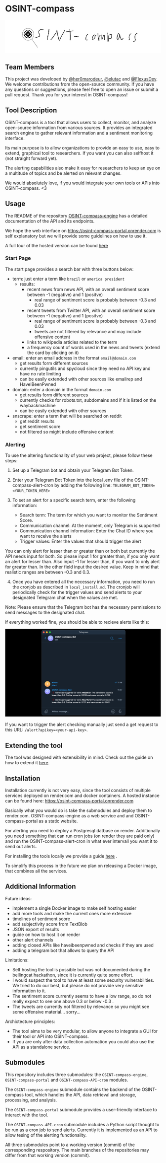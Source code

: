 # OSINT-compass

![logo](https://github.com/elpato-dev/OSINT-compass/blob/main/images/logo.png)

## Team Members
This project was developed by [@her0marodeur](https://github.com/her0marodeur), [@elutac](https://github.com/elutac) and [@FlexusDev](https://github.com/FlexusDev). We welcome contributions from the open-source community. If you have any questions or suggestions, please feel free to open an issue or submit a pull request. Thank you for your interest in OSINT-compass!

## Tool Description
OSINT-compass is a tool that allows users to collect, monitor, and analyze open-source information from various sources. It provides an integrated search engine to gather relevant information and a sentiment monitoring interface.

Its main purpose is to allow organizations to provide an easy to use, easy to extend, graphical tool to researchers. If you want you can also selfhost it (not straight forward yet).

The alerting capabilities also make it easy for researchers to keep an eye on a multitude of topics and be alerted on relevant changes.

We would absolutely love, if you would integrate your own tools or APIs into OSINT-compass. <3 

## Usage
The README of the repository [OSINT-compass-engine](https://github.com/elpato-dev/OSINT-compass-engine/blob/main/README.md) has a detailed documentation of the API and its endpoints.

We hope the web interface on https://osint-compass-portal.onrender.com is self explanatory but we will provide some guidelines on how to use it.

A full tour of the hosted version can be found [here](https://github.com/elpato-dev/OSINT-compass/blob/main/tour_hosted_version.md)

### Start Page

The start page provides a search bar with three buttons below:
- term: just enter a term like `brazil` or `america president`
  - results:
    - recent news from news API, with an overall sentiment score between -1 (negative) and 1 (positve)
      - real range of sentiment score is probably between -0.3 and 0.03
    - recent tweets from Twitter API, with an overall sentiment score between -1 (negative) and 1 (positve)
      - real range of sentiment score is probably between -0.3 and 0.03
      - tweets are not filtered by relevance and may include offensive content
    - links to wikipedia articles related to the term
    - a frequency count of words used in the news and tweets (extend the card by clicking on it)
- email: enter an email address in the format `email@domain.com`
     - get results form different sources
     - currently pingutils and spycloud since they need no API key and have no rate limiting
     - can be easily extended with other sources like emailrep and HaveIBeenPwned
- domain: enter a domain in the format `domain.com`
     - get results form different sources
     - currently checks for robots.txt, subdomains and if it is listed on the waybackmachine
     - can be easily extended with other sources
- snscrape: enter a term that will be searched on reddit
     - get reddit results
     - get sentiment score
     - not filtered so might include offensive content
     
### Alerting

To use the altering functionality of your web project, please follow these steps:

1. Set up a Telegram bot and obtain your Telegram Bot Token.

2. Enter your Telegram Bot Token into the local .env file of the OSINT-compass-alert-cron by adding the following line: `TELEGRAM_BOT_TOKEN=<YOUR_TOKEN_HERE>` 

3. To set an alert for a specific search term, enter the following information:
   - Search term: The term for which you want to monitor the Sentiment Score.
   - Communication channel: At the moment, only Telegram is supported
   - Communication channel information: Enter the Chat ID where you want to receive the alerts
   - Trigger values: Enter the values that should trigger the alert
   
You can only alert for lesser than or greater than or both but currently the API needs input for both. So please input 1 for greater than, if you only want an alert for lesser than. Also input -1 for lesser than, if you want to only alert for greater than. In the other field input the desired value. Keep in mind that realistic ranges are between -0.3 and 0.3.
   
4. Once you have entered all the necessary information, you need to run the cronjob as described in `local_install.md`. The cronjob will periodically check for the trigger values and send alerts to your designated Telegram chat when the values are met.

Note: Please ensure that the Telegram bot has the necessary permissions to send messages to the designated chat.

If everything worked fine, you should be able to recieve alerts like this:

![telegram_alerts](https://github.com/elpato-dev/OSINT-compass/blob/main/images/telegram_alerts.png)

If you want to trigger the alert checking manually just send a get request to this URL: `/alert?apikey=<your-api-key>`.

## Extending the tool

The tool was designed with extensibility in mind. Check out the guide on how to extend it [here](https://github.com/elpato-dev/OSINT-compass/blob/main/extension_guide.md).

## Installation
Installation currently is not very easy, since the tool consists of multiple services deployed on render.com and docker containers. A hosted instance can be found here: https://osint-compass-portal.onrender.com

Basically what you would do is take the submodules and deploy them to render.com. OSINT-compass-engine as a web service and and OSINT-compass-portal as a static website. 

For alerting you need to deploy a Postgresql datbase on render. Additionally you need something that can run cron jobs (on render they are paid only) and run the OSINT-compass-alert-cron in what ever intervall you want it to send out alerts. 

For installing the tools locally we provide a guide [here](https://github.com/elpato-dev/OSINT-compass/blob/main/local_install.md) .

To simplify this process in the future we plan on releasing a Docker image, that combines all the services.

## Additional Information
Future ideas:
- implement a single Docker image to make self hosting easier
- add more tools and make the current ones more extensive
- timelines of sentiment score
- add subjectivity score from TextBlob
- JSON export of results
- guide on how to host it on render
- other alert channels
- adding closed APIs like haveibeenpwned and checks if they are used
- adding a telegram bot that allows to query the API

Limitations:
- Self hosting the tool is possible but was not documented during the bellingcat hackathon, since it is currently quite some effort.
- I would suspect the tool to have at least some security vulnerabilities. We tried to do our best, but please do not provide very sensitive information to it.
- The sentiment score currently seems to have a low range, so do not really expect to see one above 0.3 or below -0.3 . 
- The tweets are currently not filtered by relevance so you might see some offensive material... sorry...

Archictecture principles:
- The tool aims to be very modular, to allow anyone to integrate a GUI for their tool or API into OSINT-compass.
- If you are only after data collection automation you could also use the API as a standalone service.

## Submodules
This repository includes three submodules: the `OSINT-compass-engine`, `OSINT-compass-portal` and `OSINT-compass-API-cron` modules. 

The `OSINT-compass-engine` submodule contains the backend of the OSINT-compass tool, which handles the API, data retrieval and storage, processing, and analysis. 

The `OSINT-compass-portal` submodule provides a user-friendly interface to interact with the tool. 

The `OSINT-compass-API-cron` submodule includes a Python script thought to be run as a cron job to send alerts. Currently it is implemented as an API to allow tesing of the alerting functionality.

All three submodules point to a working version (commit) of the corresponding respository. The main branches of the repositories may differ from that working version (commit). 
